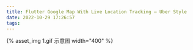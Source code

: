 ```yaml
---
title: Flutter Google Map With Live Location Tracking — Uber Style
date: 2022-10-29 17:26:57
tags:
---
```


{% asset_img 1.gif 示意图 width="400" %}

<!-- https://medium.com/flutter-community/flutter-google-map-with-live-location-tracking-uber-style-12da38771829 -->